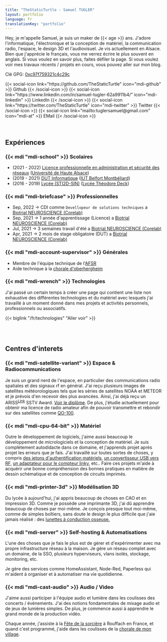 ```yaml
---
title: "TheStaticTurtle - Samuel TUGLER"
layout: portfolio
language: fr
translationKey: "portfolio"
---
```


Hey, je m'appelle Samuel, je suis un maker de {{< age >}} ans. J'adore l'informatique, l'électronique et la conception de matériel, la communication radio, l'espace, le design 3D et l'audiovisuel.
Je vis actuellement en Alsace. Bien que j'apprécie le français, vous me verrez écrire le plus souvent en anglais. Si vous voulez en savoir plus, faites défiler la page.
Si vous voulez voir mes travaux récents / projets en cours, vous pouvez aller sur mon blog.


Clé GPG: [0xc97f759321c4c29c](https://keyserver.ubuntu.com/pks/lookup?search=0xc97f759321c4c29c&fingerprint=on&op=index)

<div class="d-flex flex-row">
    {{< social-icon link="https://github.com/TheStaticTurtle" icon="mdi-github" >}} Github {{< /social-icon >}}
    {{< social-icon link="https://www.linkedin.com/in/samuel-tugler-62a9911b4/" icon="mdi-linkedin" >}} LinkedIn {{< /social-icon >}}
    {{< social-icon link="https://twitter.com/TheStaticTurtle" icon="mdi-twitter" >}} Twitter {{< /social-icon >}}
    {{< social-icon link="mailto:tuglersamuel@gmail.com" icon="mdi-at" >}} EMail {{< /social-icon >}}
</div>

<br>
<br>

## Expériences
### {{< mdi "mdi-school" >}} Scolaires
- (2021 - 2022) [Licence professionnelle en administration et sécurité des réseaux](https://www.iutcolmar.uha.fr/index.php/formations/diplomes/bac-3-licences-professionnelles/lp-metiers-des-reseaux-informatiques-et-telecommunications-parcours-administration-et-securite-des-reseaux/) ([Université de Haute Alsace](https://www.uha.fr/en/index.html))
- (2019 - 2021) [DUT Informatique](http://www.iut-bm.univ-fcomte.fr/) ([IUT Belfort Montbéliard](http://www.iut-bm.univ-fcomte.fr/))
- (2016 - 2019) [Lycée (STI2D-SIN)](https://oniseptv.onisep.fr/onv/bac-techno-sti2d-specialite-systeme-dinformation-et-numerique-sin) ([Lycée Théodore Deck](http://www.lyceedeck.fr/))

### {{< mdi "mdi-briefcase" >}} Professionnelles
- Sep, 2022 → CDI comme `Devellopeur de solutions techniques` a [Biotrial NEUROSCIENCE (Corelab)](https://www.biotrial.com/)
- Sep, 2021 → 1 année d'apprentissage (Licence) a [Biotrial NEUROSCIENCE (Corelab)](https://www.biotrial.com/)
- Jul, 2021 → 3 semaines travail d'été a [Biotrial NEUROSCIENCE (Corelab)](https://www.biotrial.com/)
- Apr, 2021 → 2 mois de stage obligatoire (DUT) a [Biotrial NEUROSCIENCE (Corelab)](https://www.biotrial.com/)

### {{< mdi "mdi-account-supervisor" >}} Générales
- Membre de l'équipe technique de l'[AFSR](https://www.fete-sorciere.com/association.html)
- Aide technique à la [chorale d'oberhergheim](https://choraleoberhergheim.wixsite.com/choraleoberhergheim)

### {{< mdi "mdi-wrench" >}} Technologies

J'ai passé un certain temps à créer une page qui contient une liste non exhaustive des différentes technologies et du matériel avec lesquels j'ai travaillé à un moment donné dans mes projets et activités personnels, professionnels ou associatifs.

{{< biglink "/fr/technologies" "Aller voir" >}}

<br>
<br>

## Centres d'interets
### {{< mdi "mdi-satellite-variant" >}} Espace & Radiocommunications
Je suis un grand nerd de l'espace, en particulier des communications radio spatiales et des signaux rf en général. J'ai reçu plusieurs images de satellites météorologiques tels que les séries de satellites NOAA et METEOR et je prévois d'en recevoir des plus avancées. Ainsi, j'ai déjà reçu un ARISS<sup>[Link](https://www.ariss.org/)</sup> SSTV Award. [Voir le diplôme](images/sstv-diploma.fr.png). De plus, j'étudie actuellement pour obtenir ma licence de radio amateur afin de pouvoir transmettre et rebondir sur des satellites comme [QO-100](https://amsat-uk.org/satellites/geo/eshail-2/EsHail-2).

### {{< mdi "mdi-cpu-64-bit" >}} Matériel
Outre le développement de logiciels, j'aime aussi beaucoup le développement de micrologiciels et la conception de matériel. Je suis complètement autodidacte dans ce domaine, et j'apprends projet après projet les erreurs que je fais.
J'ai travaillé sur toutes sortes de choses, y compris [des jetons d'authentification matériels](https://blog.thestaticturtle.fr/lets-make-a-diy-gpg-usb-key/), [un convertisseur USB vers RF](https://blog.thestaticturtle.fr/open433-lets-turn-light-on-with-the-computer/), [un adaptateur pour le compteur linky](https://blog.thestaticturtle.fr/linkylink-connecting-myself-to-the-energy-meter/), etc..
Faire ces projets m'aide à acquérir une bonne compréhension des bonnes pratiques en matière de dessin schématique et de conception de circuits imprimés.

### {{< mdi "mdi-printer-3d" >}} Modélisation 3D
Du lycée à aujourd'hui, j'ai appris beaucoup de choses en CAO et en impression 3D. Comme je possède une imprimante 3D, j'ai dû apprendre beaucoup de choses par moi-même. Je conçois presque tout moi-même, comme de simples boîtiers, sans doute le design le plus difficile que j'aie jamais réalisé : des [lunettes à conduction osseuse.](https://blog.thestaticturtle.fr/bone-conduction-glasses/)

### {{< mdi "mdi-server" >}} Self-hosting & Automatisations
L'une des choses que je fais le plus est de gérer et d'expérimenter avec ma propre infrastructure réseau à la maison. Je gère un réseau complet avec un domaine, de la SSO, plusieurs hyperviseurs, vlans isolés, stockage, monitoring, etc.

Je gère des services comme HomeAssistant, Node-Red, Paperless qui m'aident à organiser et à automatiser ma vie quotidienne.

### {{< mdi "mdi-cast-audio" >}} Audio / Video
J'aime aussi participer à l'équipe audio et lumière dans les coulisses des concerts / événements. J'ai des notions fondamentales de mixage audio et de jeux de lumières simples. De plus, je commence aussi à apprendre le grand monde de la production vidéo.

Chaque année, j'assiste à la [Fête de la sorcière](https://www.fete-sorciere.com/) à Rouffach en France, et quand c'est programmé, j'aide dans les coulisses de la [chorale de mon village](https://choraleoberhergheim.wixsite.com/choraleoberhergheim).